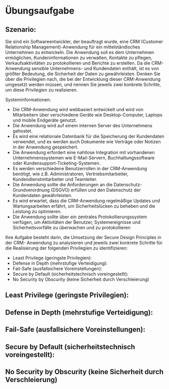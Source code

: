 # Übungsaufgabe 
## Szenario:
Sie sind ein Softwareentwickler, der beauftragt wurde, eine CRM (Customer
Relationship Management)-Anwendung für ein mittelständisches Unternehmen zu
entwickeln. Die Anwendung soll es dem Unternehmen ermöglichen,
Kundeninformationen zu verwalten, Kontakte zu pflegen, Verkaufsaktivitäten zu
protokollieren und Berichte zu erstellen. Da die CRM-Anwendung sensible
Unternehmens- und Kundendaten enthält, ist es von größter Bedeutung, die Sicherheit
der Daten zu gewährleisten. Denken Sie über die Privilegien nach, die bei der
Entwicklung dieser CRM-Anwendung umgesetzt werden müssen, und nennen Sie
jeweils zwei konkrete Schritte, um diese Privilegien zu realisieren.


Systeminformationen:
+ Die CRM-Anwendung wird webbasiert entwickelt und wird von Mitarbeitern über
verschiedene Geräte wie Desktop-Computer, Laptops und mobile Endgeräte
genutzt.
+ Die Anwendung wird auf einem internen Server des Unternehmens gehostet.
+ Es wird eine relationale Datenbank für die Speicherung der Kundendaten
verwendet, und es werden auch Dokumente wie Verträge oder Notizen in der
Anwendung gespeichert.
+ Die Anwendung erfordert eine nahtlose Integration mit vorhandenen
Unternehmenssystemen wie E-Mail-Servern, Buchhaltungssoftware oder
Kundensupport-Ticketing-Systemen.
+ Es werden verschiedene Benutzerrollen in der CRM-Anwendung benötigt, wie
z.B. Administratoren, Vertriebsmitarbeiter, Kundendienstmitarbeiter und
Teamleiter.
+ Die Anwendung sollte die Anforderungen an die Datenschutz-Grundverordnung
(DSGVO) erfüllen und den Datenschutz der Kundendaten gewährleisten.
+ Es wird erwartet, dass die CRM-Anwendung regelmäßige Updates und
Wartungsarbeiten erfährt, um Sicherheitslücken zu beheben und die Leistung zu
optimieren.
+ Die Anwendung sollte über ein zentrales Protokollierungssystem verfügen, um
Aktivitäten der Benutzer, Systemereignisse und Sicherheitsvorfälle zu
überwachen und zu protokollieren


Ihre Aufgabe besteht darin, die Umsetzung der Secure Design Principles in der CRM-
Anwendung zu analysieren und jeweils zwei konkrete Schritte für die Realisierung der
folgenden Privilegien zu identifizieren:
+ Least Privilege (geringste Privilegien):
+ Defense in Depth (mehrstufige Verteidigung):
+ Fail-Safe (ausfallsichere Voreinstellungen):
+ Secure by Default (sicherheitstechnisch voreingestellt):
+ No Security by Obscurity (keine Sicherheit durch Verschleierung)

## Least Privilege (geringste Privilegien):

## Defense in Depth (mehrstufige Verteidigung):

## Fail-Safe (ausfallsichere Voreinstellungen):

## Secure by Default (sicherheitstechnisch voreingestellt):

## No Security by Obscurity (keine Sicherheit durch Verschleierung)